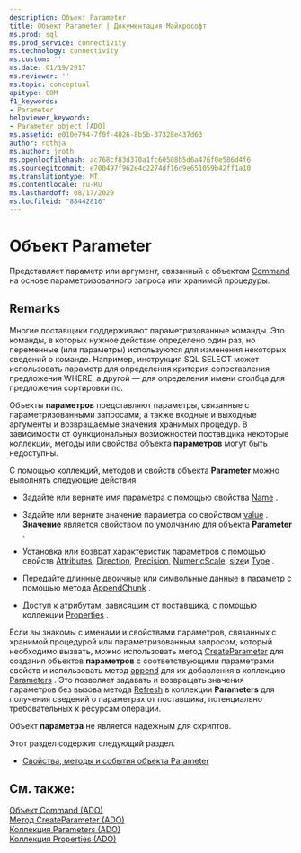 ```yaml
---
description: Объект Parameter
title: Объект Parameter | Документация Майкрософт
ms.prod: sql
ms.prod_service: connectivity
ms.technology: connectivity
ms.custom: ''
ms.date: 01/19/2017
ms.reviewer: ''
ms.topic: conceptual
apitype: COM
f1_keywords:
- Parameter
helpviewer_keywords:
- Parameter object [ADO]
ms.assetid: e010e794-7f0f-4026-8b5b-37328e437d63
author: rothja
ms.author: jroth
ms.openlocfilehash: ac768cf83d370a1fc60508b5d6a476f0e586d4f6
ms.sourcegitcommit: e700497f962e4c2274df16d9e651059b42ff1a10
ms.translationtype: MT
ms.contentlocale: ru-RU
ms.lasthandoff: 08/17/2020
ms.locfileid: "88442816"
---
```

# <a name="parameter-object"></a>Объект Parameter
Представляет параметр или аргумент, связанный с объектом [Command](../../../ado/reference/ado-api/command-object-ado.md) на основе параметризованного запроса или хранимой процедуры.  
  
## <a name="remarks"></a>Remarks  
 Многие поставщики поддерживают параметризованные команды. Это команды, в которых нужное действие определено один раз, но переменные (или параметры) используются для изменения некоторых сведений о команде. Например, инструкция SQL SELECT может использовать параметр для определения критерия сопоставления предложения WHERE, а другой — для определения имени столбца для предложения сортировки по.  
  
 Объекты **параметров** представляют параметры, связанные с параметризованными запросами, а также входные и выходные аргументы и возвращаемые значения хранимых процедур. В зависимости от функциональных возможностей поставщика некоторые коллекции, методы или свойства объекта **параметров** могут быть недоступны.  
  
 С помощью коллекций, методов и свойств объекта **Parameter** можно выполнять следующие действия.  
  
-   Задайте или верните имя параметра с помощью свойства [Name](../../../ado/reference/ado-api/name-property-ado.md) .  
  
-   Задайте или верните значение параметра со свойством [value](../../../ado/reference/ado-api/value-property-ado.md) . **Значение** является свойством по умолчанию для объекта **Parameter** .  
  
-   Установка или возврат характеристик параметров с помощью свойств [Attributes](../../../ado/reference/ado-api/attributes-property-ado.md), [Direction](../../../ado/reference/ado-api/direction-property.md), [Precision](../../../ado/reference/ado-api/precision-property-ado.md), [NumericScale](../../../ado/reference/ado-api/numericscale-property-ado.md), [size](../../../ado/reference/ado-api/size-property-ado-parameter.md)и [Type](../../../ado/reference/ado-api/type-property-ado.md) .  
  
-   Передайте длинные двоичные или символьные данные в параметр с помощью метода [AppendChunk](../../../ado/reference/ado-api/appendchunk-method-ado.md) .  
  
-   Доступ к атрибутам, зависящим от поставщика, с помощью коллекции [Properties](../../../ado/reference/ado-api/properties-collection-ado.md) .  
  
 Если вы знакомы с именами и свойствами параметров, связанных с хранимой процедурой или параметризованным запросом, который необходимо вызвать, можно использовать метод [CreateParameter](../../../ado/reference/ado-api/createparameter-method-ado.md) для создания объектов **параметров** с соответствующими параметрами свойств и использовать метод [append](../../../ado/reference/ado-api/append-method-ado.md) для их добавления в коллекцию [Parameters](../../../ado/reference/ado-api/parameters-collection-ado.md) . Это позволяет задавать и возвращать значения параметров без вызова метода [Refresh](../../../ado/reference/ado-api/refresh-method-ado.md) в коллекции **Parameters** для получения сведений о параметрах от поставщика, потенциально требовательных к ресурсам операций.  
  
 Объект **параметра** не является надежным для скриптов.  
  
 Этот раздел содержит следующий раздел.  
  
-   [Свойства, методы и события объекта Parameter](../../../ado/reference/ado-api/parameter-object-properties-methods-and-events.md)  
  
## <a name="see-also"></a>См. также:  
 [Объект Command (ADO)](../../../ado/reference/ado-api/command-object-ado.md)   
 [Метод CreateParameter (ADO)](../../../ado/reference/ado-api/createparameter-method-ado.md)   
 [Коллекция Parameters (ADO)](../../../ado/reference/ado-api/parameters-collection-ado.md)   
 [Коллекция Properties (ADO)](../../../ado/reference/ado-api/properties-collection-ado.md)
